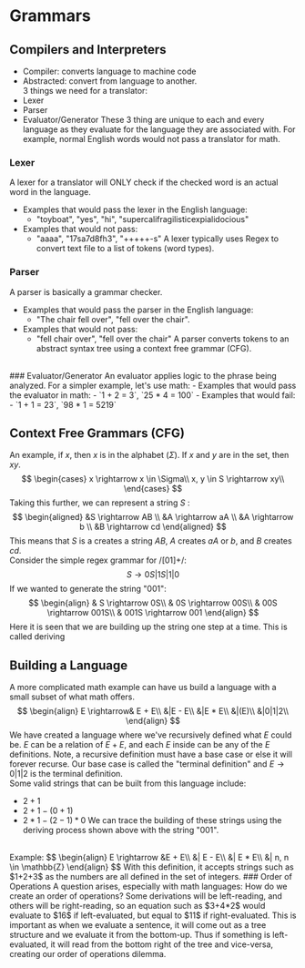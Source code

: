 # Grammars
## Compilers and Interpreters
- Compiler: converts language to machine code
- Abstracted: convert from language to another.<br>
3 things we need for a translator:
- Lexer
- Parser
- Evaluator/Generator
These 3 thing are unique to each and every language as they evaluate for the language they are associated with. For example, normal English words would not pass a translator for math.
### Lexer
A lexer for a translator will ONLY check if the checked word is an actual word in the language.
- Examples that would pass the lexer in the English language:
	- "toyboat", "yes", "hi", "supercalifragilisticexpialidocious"
- Examples that would not pass:
	- "aaaa", "17sa7d8fh3", "+++++-s"
A lexer typically uses Regex to convert text file to a list of tokens (word types). <br>
### Parser
A parser is basically a grammar checker.
- Examples that would pass the parser in the English language:
	- "The chair fell over", "fell over the chair".
- Examples that would not pass:
	- "fell chair over", "fell over the chair"
A parser converts tokens to an abstract syntax tree using a context free grammar (CFG).
<br>
### Evaluator/Generator
An evaluator applies logic to the phrase being analyzed. For a simpler example, let's use math:
- Examples that would pass the evaluator in math:
	-  `1 + 2 = 3`, `25 * 4 = 100`
- Examples that would fail:
	- `1 + 1 = 23`, `98 * 1 = 5219`

## Context Free Grammars (CFG)
An example, if $x$, then $x$ is in the alphabet ($\Sigma$). If $x$ and $y$ are in the set, then $xy$.
$$
\begin{cases}
	x \rightarrow x \in \Sigma\\
	x, y \in S \rightarrow xy\\
\end{cases}
$$
Taking this further, we can represent a string $S$ :
$$
\begin{aligned}
&S \rightarrow AB \\
&A \rightarrow aA \\
&A \rightarrow b \\
&B \rightarrow cd
\end{aligned}
$$
This means that $S$ is a creates a string $AB$, $A$ creates $aA$ or $b$, and $B$ creates $cd$.<br>
Consider the simple regex grammar for /\[01\]+/:
$$S \rightarrow 0S|1S|1|0$$
If we wanted to generate the string "001":
$$
\begin{align}
& S \rightarrow 0S\\
& 0S \rightarrow 00S\\
& 00S \rightarrow 001S\\
& 001S \rightarrow 001
\end{align}
$$
Here it is seen that we are building up the string one step at a time. This is called deriving<br>
## Building a Language
A more complicated math example can have us build a language with a small subset of what math offers.
$$
\begin{align}
E \rightarrow& E + E\\
&|E - E\\
&|E * E\\
&|(E)\\
&|0|1|2\\
\end{align}
$$
We have created a language where we've recursively defined what $E$ could be. $E$ can be a relation of $E + E$, and each $E$ inside can be any of the $E$ definitions. Note, a recursive definition must have a base case or else it will forever recurse. Our base case is called the "terminal definition" and $E \rightarrow 0|1|2$ is the terminal definition.<br>
Some valid strings that can be built from this language include:
- $2 + 1$
- $2 + 1 - (0 + 1)$
- $2 * 1 - (2 - 1) * 0$
We can trace the building of these strings using the deriving process shown above with the string "001".
<br>
Example:
$$
\begin{align}
E \rightarrow &E + E\\
&| E - E\\
&| E * E\\
&| n, n \in \mathbb{Z}
\end{align}
$$
With this definition, it accepts strings such as $1+2+3$ as the numbers are all defined in the set of integers.
### Order of Operations
A question arises, especially with math languages: How do we create an order of operations? Some derivations will be left-reading, and others will be right-reading, so an equation such as $3+4*2$ would evaluate to $16$ if left-evaluated, but equal to $11$ if right-evaluated. This is important as when we evaluate a sentence, it will come out as a tree structure and we evaluate it from the bottom-up. Thus if something is left-evaluated, it will read from the bottom right of the tree and vice-versa, creating our order of operations dilemma. 